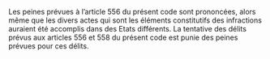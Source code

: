 Les peines prévues à l’article 556 du présent code sont prononcées, alors même que les divers actes qui sont les éléments constitutifs des infractions auraient été accomplis dans des Etats différents.
La tentative des délits prévus aux articles 556 et 558 du présent code est punie des peines prévues pour ces délits.